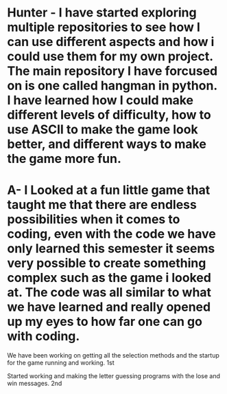 # Hunter - I have started exploring multiple repositories to see how I can use different aspects and how i could use them for my own project. The main repository I have forcused on is one called hangman in python. I have learned how I could make different levels of difficulty, how to use ASCII to make the game look better, and different ways to make the game more fun.

# A- I Looked at a fun little game that taught me that there are endless possibilities when it comes to coding, even with the code we have only learned this semester it seems very possible to create something complex such as the game i looked at. The code was all similar to what we have learned and really opened up my eyes to how far one can go with coding.

We have been working on getting all the selection methods and the startup for the game running and working. 1st

Started working and making the letter guessing programs with the lose and win messages. 2nd

